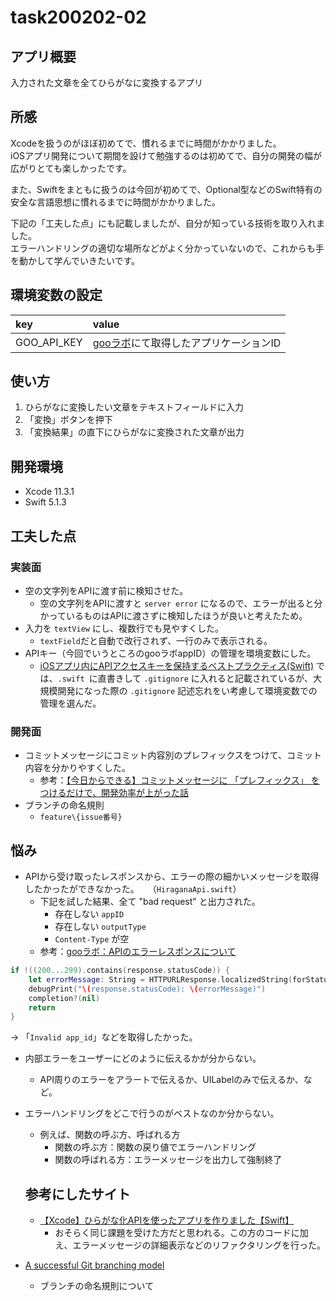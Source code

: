 #  task200202-02  
  
## アプリ概要  
入力された文章を全てひらがなに変換するアプリ  
  
## 所感  
Xcodeを扱うのがほぼ初めてで、慣れるまでに時間がかかりました。  
iOSアプリ開発について期間を設けて勉強するのは初めてで、自分の開発の幅が広がりとても楽しかったです。  
  
また、Swiftをまともに扱うのは今回が初めてで、Optional型などのSwift特有の安全な言語思想に慣れるまでに時間がかかりました。  
  
下記の「工夫した点」にも記載しましたが、自分が知っている技術を取り入れました。  
エラーハンドリングの適切な場所などがよく分かっていないので、これからも手を動かして学んでいきたいです。  
  
## 環境変数の設定  
  
|key  |value  |
|:--|:--|  
|GOO_API_KEY|[gooラボ](https://labs.goo.ne.jp/apiusage/)にて取得したアプリケーションID|  
  
## 使い方  
1. ひらがなに変換したい文章をテキストフィールドに入力  
2. 「変換」ボタンを押下  
3. 「変換結果」の直下にひらがなに変換された文章が出力  
    
## 開発環境  
- Xcode 11.3.1  
- Swift 5.1.3  
  
## 工夫した点  
  
### 実装面  
- 空の文字列をAPIに渡す前に検知させた。  
    - 空の文字列をAPIに渡すと `server error` になるので、エラーが出ると分かっているものはAPIに渡さずに検知したほうが良いと考えたため。  
- 入力を `textView` にし、複数行でも見やすくした。  
    - `textField`だと自動で改行されず、一行のみで表示される。  
- APIキー（今回でいうところのgooラボappID）の管理を環境変数にした。  
    - [iOSアプリ内にAPIアクセスキーを保持するベストプラクティス(Swift)](https://qiita.com/uhooi/items/c3fd487f2ba6cd1990af) では、`.swift `に直書きして `.gitignore` に入れると記載されているが、大規模開発になった際の `.gitignore` 記述忘れをい考慮して環境変数での管理を選んだ。  
  
### 開発面  
- コミットメッセージにコミット内容別のプレフィックスをつけて、コミット内容を分かりやすくした。
    - 参考：[【今日からできる】コミットメッセージに 「プレフィックス」 をつけるだけで、開発効率が上がった話](https://qiita.com/numanomanu/items/45dd285b286a1f7280ed)  
- ブランチの命名規則  
    - `feature\{issue番号}`  
  
## 悩み  
- APIから受け取ったレスポンスから、エラーの際の細かいメッセージを取得したかったができなかった。　　（`HiraganaApi.swift`）  
    - 下記を試した結果、全て "bad request" と出力された。  
        - 存在しない `appID`  
        - 存在しない `outputType`  
        - `Content-Type` が空  
    - 参考：[gooラボ：APIのエラーレスポンスについて](https://labs.goo.ne.jp/api_error_info/)
  
```swift
if !((200...299).contains(response.statusCode)) {
    let errorMessage: String = HTTPURLResponse.localizedString(forStatusCode: response.statusCode)
    debugPrint("\(response.statusCode): \(errorMessage)")
    completion?(nil)
    return
}
```
  
→ 「`Invalid app_id`」などを取得したかった。  
  
- 内部エラーをユーザーにどのように伝えるかが分からない。  
    - API周りのエラーをアラートで伝えるか、UILabelのみで伝えるか、など。  
  
- エラーハンドリングをどこで行うのがベストなのか分からない。  
    - 例えば、関数の呼ぶ方、呼ばれる方  
        - 関数の呼ぶ方：関数の戻り値でエラーハンドリング  
        - 関数の呼ばれる方：エラーメッセージを出力して強制終了  
  
  ## 参考にしたサイト  
  - [【Xcode】ひらがな化APIを使ったアプリを作りました【Swift】](https://qiita.com/haruusagi/items/9da1ca30f56487f21801)  
      - おそらく同じ課題を受けた方だと思われる。この方のコードに加え、エラーメッセージの詳細表示などのリファクタリングを行った。  
- [A successful Git branching model](https://nvie.com/posts/a-successful-git-branching-model/)  
    - ブランチの命名規則について  
